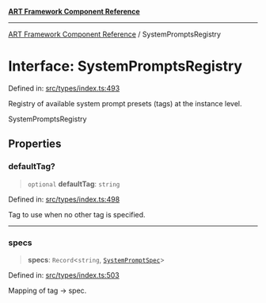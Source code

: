 [**ART Framework Component Reference**](../README.md)

***

[ART Framework Component Reference](../README.md) / SystemPromptsRegistry

# Interface: SystemPromptsRegistry

Defined in: [src/types/index.ts:493](https://github.com/hashangit/ART/blob/389c66e54bc50d9dde33052d28a5a19571a13dbf/src/types/index.ts#L493)

Registry of available system prompt presets (tags) at the instance level.

 SystemPromptsRegistry

## Properties

### defaultTag?

> `optional` **defaultTag**: `string`

Defined in: [src/types/index.ts:498](https://github.com/hashangit/ART/blob/389c66e54bc50d9dde33052d28a5a19571a13dbf/src/types/index.ts#L498)

Tag to use when no other tag is specified.

***

### specs

> **specs**: `Record`\<`string`, [`SystemPromptSpec`](SystemPromptSpec.md)\>

Defined in: [src/types/index.ts:503](https://github.com/hashangit/ART/blob/389c66e54bc50d9dde33052d28a5a19571a13dbf/src/types/index.ts#L503)

Mapping of tag -> spec.
